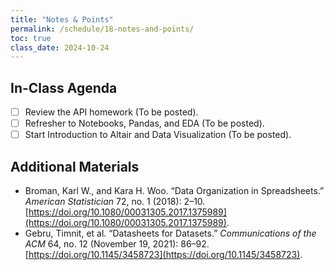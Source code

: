 ```yaml
---
title: "Notes & Points"
permalink: /schedule/18-notes-and-points/
toc: true
class_date: 2024-10-24
---
```


## In-Class Agenda

- [ ] Review the API homework (To be posted).
- [ ] Refresher to Notebooks, Pandas, and EDA (To be posted).
- [ ] Start Introduction to Altair and Data Visualization (To be posted).

## Additional Materials

- Broman, Karl W., and Kara H. Woo. “Data Organization in Spreadsheets.” *American Statistician* 72, no. 1 (2018): 2–10. [https://doi.org/10.1080/00031305.2017.1375989](https://doi.org/10.1080/00031305.2017.1375989).
- Gebru, Timnit, et al. “Datasheets for Datasets.” *Communications of the ACM* 64, no. 12 (November 19, 2021): 86–92. [https://doi.org/10.1145/3458723](https://doi.org/10.1145/3458723).